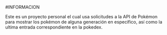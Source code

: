 #INFORMACION

Este es un proyecto personal el cual usa solicitudes a la API de Pokémon para mostrar los pokémon de alguna generación en especifico, así como la ultima entrada correspondiente en la pokedex.